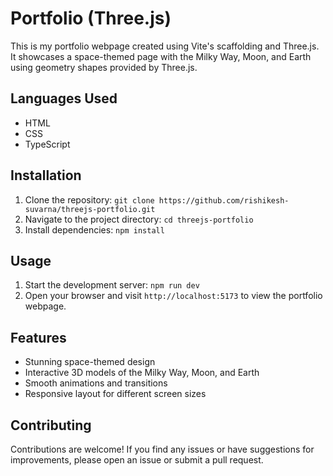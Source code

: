 # Portfolio (Three.js) 

This is my portfolio webpage created using Vite's scaffolding and Three.js. It showcases a space-themed page with the Milky Way, Moon, and Earth using geometry shapes provided by Three.js.

## Languages Used

- HTML
- CSS
- TypeScript

## Installation

1. Clone the repository: `git clone https://github.com/rishikesh-suvarna/threejs-portfolio.git`
2. Navigate to the project directory: `cd threejs-portfolio`
3. Install dependencies: `npm install`

## Usage

1. Start the development server: `npm run dev`
2. Open your browser and visit `http://localhost:5173` to view the portfolio webpage.

## Features

- Stunning space-themed design
- Interactive 3D models of the Milky Way, Moon, and Earth
- Smooth animations and transitions
- Responsive layout for different screen sizes

## Contributing

Contributions are welcome! If you find any issues or have suggestions for improvements, please open an issue or submit a pull request.
